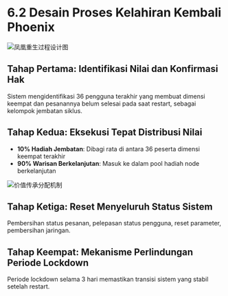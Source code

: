 # 6.2 Desain Proses Kelahiran Kembali Phoenix

![凤凰重生过程设计图](/images/图16.svg)

## Tahap Pertama: Identifikasi Nilai dan Konfirmasi Hak

Sistem mengidentifikasi 36 pengguna terakhir yang membuat dimensi keempat dan pesanannya belum selesai pada saat restart, sebagai kelompok jembatan siklus.

## Tahap Kedua: Eksekusi Tepat Distribusi Nilai

- **10% Hadiah Jembatan**: Dibagi rata di antara 36 peserta dimensi keempat terakhir
- **90% Warisan Berkelanjutan**: Masuk ke dalam pool hadiah node berkelanjutan

![价值传承分配机制](/images/图22.svg)

## Tahap Ketiga: Reset Menyeluruh Status Sistem

Pembersihan status pesanan, pelepasan status pengguna, reset parameter, pembersihan jaringan.

## Tahap Keempat: Mekanisme Perlindungan Periode Lockdown

Periode lockdown selama 3 hari memastikan transisi sistem yang stabil setelah restart.